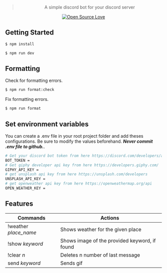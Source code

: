 <div align="center">

> A simple discord bot for your discord server

[![Open Source Love](https://badges.frapsoft.com/os/v2/open-source.svg?v=103)](https://github.com/ellerbrock/open-source-badges/)

</div>

## Getting Started

```bash
$ npm install
```

```bash
$ npm run dev
```

## Formatting

Check for formatting errors.

```bash
$ npm run format:check
```

Fix formatting errors.

```bash
$ npm run format
```

## Set environment variables

You can create a .env file in your root project folder and add theses configurations. Be sure to modify the values beforehand. **_Never commit .env file to github._**.

```bash
# Get your discord bot token from here https://discord.com/developers/applications
BOT_TOKEN =
# Get giphy developer api key from here https://developers.giphy.com/
GIPHY_API_KEY =
# get unsplash api key from here https://unsplash.com/developers
UNSPLASH_API_KEY =
# get openweather api key from here https://openweathermap.org/api
OPEN_WEATHER_KEY =

```

## Features

| Commands              | Actions                                       |
| --------------------- | --------------------------------------------- |
| !weather _place_name_ | Shows weather for the given place             |
| !show _keyword_       | Shows image of the provided keyword, if found |
| !clear _n_            | Deletes n number of last message              |
| send _keyword_        | Sends gif                                     |
